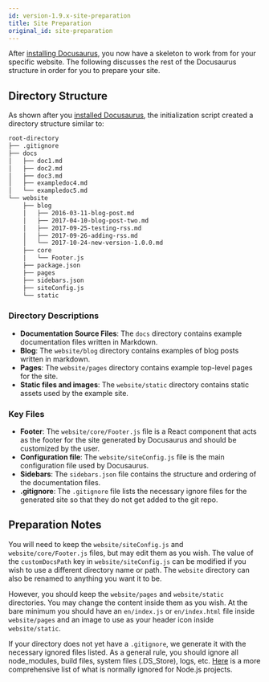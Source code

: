 ```yaml
---
id: version-1.9.x-site-preparation
title: Site Preparation
original_id: site-preparation
---
```


After [installing Docusaurus](getting-started-installation.md), you now have a skeleton to work from for your specific website. The following discusses the rest of the Docusaurus structure in order for you to prepare your site.

## Directory Structure

As shown after you [installed Docusaurus](getting-started-installation.md), the initialization script created a directory structure similar to:

```bash
root-directory
├── .gitignore
├── docs
│   ├── doc1.md
│   ├── doc2.md
│   ├── doc3.md
│   ├── exampledoc4.md
│   └── exampledoc5.md
└── website
    ├── blog
    │   ├── 2016-03-11-blog-post.md
    │   ├── 2017-04-10-blog-post-two.md
    │   ├── 2017-09-25-testing-rss.md
    │   ├── 2017-09-26-adding-rss.md
    │   └── 2017-10-24-new-version-1.0.0.md
    ├── core
    │   └── Footer.js
    ├── package.json
    ├── pages
    ├── sidebars.json
    ├── siteConfig.js
    └── static
```

### Directory Descriptions

- **Documentation Source Files**: The `docs` directory contains example documentation files written in Markdown.
- **Blog**: The `website/blog` directory contains examples of blog posts written in markdown.
- **Pages**: The `website/pages` directory contains example top-level pages for the site.
- **Static files and images**: The `website/static` directory contains static assets used by the example site.

### Key Files

- **Footer**: The `website/core/Footer.js` file is a React component that acts as the footer for the site generated by Docusaurus and should be customized by the user.
- **Configuration file**: The `website/siteConfig.js` file is the main configuration file used by Docusaurus.
- **Sidebars**: The `sidebars.json` file contains the structure and ordering of the documentation files.
- **.gitignore**: The `.gitignore` file lists the necessary ignore files for the generated site so that they do not get added to the git repo.

## Preparation Notes

You will need to keep the `website/siteConfig.js` and `website/core/Footer.js` files, but may edit them as you wish. The value of the `customDocsPath` key in `website/siteConfig.js` can be modified if you wish to use a different directory name or path. The `website` directory can also be renamed to anything you want it to be.

However, you should keep the `website/pages` and `website/static` directories. You may change the content inside them as you wish. At the bare minimum you should have an `en/index.js` or `en/index.html` file inside `website/pages` and an image to use as your header icon inside `website/static`.

If your directory does not yet have a `.gitignore`, we generate it with the necessary ignored files listed. As a general rule, you should ignore all node_modules, build files, system files (.DS_Store), logs, etc. [Here](https://github.com/github/gitignore/blob/master/Node.gitignore) is a more comprehensive list of what is normally ignored for Node.js projects.
